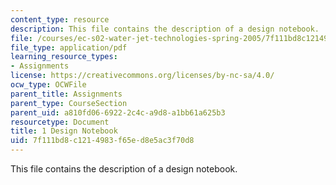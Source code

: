 ```yaml
---
content_type: resource
description: This file contains the description of a design notebook.
file: /courses/ec-s02-water-jet-technologies-spring-2005/7f111bd8c1214983f65ed8e5ac3f70d8_MITEC_S02S05_1_des_notebk.pdf
file_type: application/pdf
learning_resource_types:
- Assignments
license: https://creativecommons.org/licenses/by-nc-sa/4.0/
ocw_type: OCWFile
parent_title: Assignments
parent_type: CourseSection
parent_uid: a810fd06-6922-2c4c-a9d8-a1bb61a625b3
resourcetype: Document
title: 1 Design Notebook
uid: 7f111bd8-c121-4983-f65e-d8e5ac3f70d8
---
```

This file contains the description of a design notebook.
